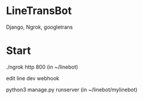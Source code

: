 # LineTransBot
Django, Ngrok, googletrans

# Start
./ngrok http 800 (in ~/linebot)

edit line dev webhook

python3 manage.py runserver (in ~/linebot/mylinebot)
